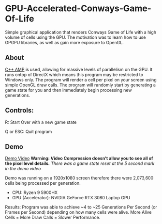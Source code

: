 # GPU-Accelerated-Conways-Game-Of-Life
Simple graphical application that renders Conways Game of Life with a high volume of cells using the GPU. The motivation was to learn how to use GPGPU libraries, as well as gain more exposure to OpenGL.

## About
[C++ AMP](https://learn.microsoft.com/en-us/cpp/parallel/amp/cpp-amp-overview?view=msvc-170) is used, allowing for massive levels of parallelism on the GPU. It runs ontop of DirectX which means this program may be restricted to Windows only. The program will render a cell per pixel on your screen using simple OpenGL draw calls. The program will randomly start by generating a game state for you and then immediately begin processing new generations.


## Controls:
R: Start Over with a new game state

Q or ESC: Quit program



## Demo
[Demo Video](https://drive.google.com/file/d/10anhL4t5h0M7cvmN7L8i9I5BQXgZLNJK/view)
**Warning: Video Compression doesn't allow you to see all of the pixel level details.**
*There was a game state reset at the 5 second mark in the demo video*

Demo was running on a 1920x1080 screen therefore there were 2,073,600 cells being processed per generation.

- CPU: Ryzen 9 5900HX
- GPU (Accelerator): NVIDIA GeForce RTX 3080 Laptop GPU

Results: Program was able to achieve ~4 to ~25 Generations Per Second (or Frames per Second) depending on how many cells were alive. More Alive Cells = More Draw Calls = Slower Performance.
